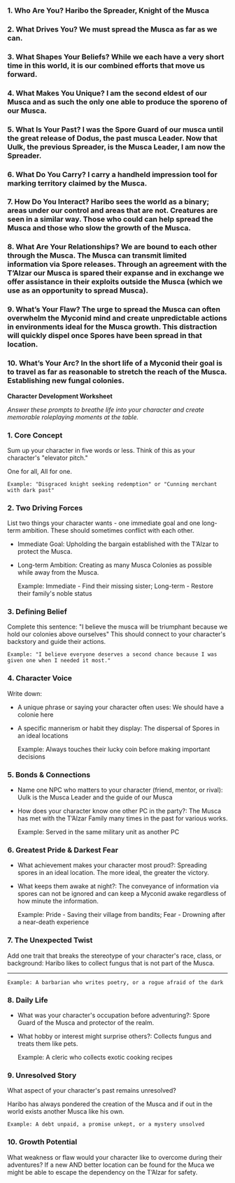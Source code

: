 

### **1. Who Are You? Haribo the Spreader, Knight of the Musca**


### **2. What Drives You? We must spread the Musca as far as we can.**


### **3. What Shapes Your Beliefs? While we each have a very short time in this world, it is our combined efforts that move us forward.**


### **4. What Makes You Unique? I am the second eldest of our Musca and as such the only one able to produce the sporeno of our Musca.**


### **5. What Is Your Past? I was the Spore Guard of our musca until the great release of Dodus, the past musca Leader. Now that Uulk, the previous Spreader, is the Musca Leader, I am now the Spreader.**


### **6. What Do You Carry? I carry a handheld impression tool for marking territory claimed by the Musca.**


### **7. How Do You Interact? Haribo sees the world as a binary; areas under our control and areas that are not. Creatures are seen in a similar way. Those who could can help spread the Musca and those who slow the growth of the Musca.**


### **8. What Are Your Relationships? We are bound to each other through the Musca. The Musca can transmit limited information via Spore releases. Through an agreement with the T’Alzar our Musca is spared their expanse and in exchange we offer assistance in their exploits outside the Musca (which we use as an opportunity to spread Musca).**


### **9. What’s Your Flaw? The urge to spread the Musca can often overwhelm the Myconid mind and create unpredictable actions in environments ideal for the Musca growth. This distraction will quickly dispel once Spores have been spread in that location.**


### **10. What’s Your Arc? In the short life of a Myconid their goal is to travel as far as reasonable to stretch the reach of the Musca. Establishing new fungal colonies.**

**Character Development Worksheet**

*Answer these prompts to breathe life into your character and create memorable roleplaying moments at the table.*


### **1. Core Concept**

Sum up your character in five words or less. Think of this as your character's "elevator pitch."

One for all, All for one.


    Example: "Disgraced knight seeking redemption" or "Cunning merchant with dark past"


### **2. Two Driving Forces**

List two things your character wants - one immediate goal and one long-term ambition. These should sometimes conflict with each other.



* Immediate Goal: Upholding the bargain established with the T’Alzar to protect the Musca.
* Long-term Ambition: Creating as many Musca Colonies as possible while away from the Musca.

    Example: Immediate - Find their missing sister; Long-term - Restore their family's noble status



### **3. Defining Belief**

Complete this sentence: "I believe the musca will be triumphant because we hold our colonies above ourselves" This should connect to your character's backstory and guide their actions.


    Example: "I believe everyone deserves a second chance because I was given one when I needed it most."


### **4. Character Voice**

Write down:



* A unique phrase or saying your character often uses: We should have a colonie here
* A specific mannerism or habit they display: The dispersal of Spores in an ideal locations

    Example: Always touches their lucky coin before making important decisions



### **5. Bonds & Connections**



* Name one NPC who matters to your character (friend, mentor, or rival): Uulk is the Musca Leader and the guide of our Musca
* How does your character know one other PC in the party?: The Musca has met with the T’Alzar Family many times in the past for various works.

    Example: Served in the same military unit as another PC



### **6. Greatest Pride & Darkest Fear**



* What achievement makes your character most proud?: Spreading spores in an ideal location. The more ideal, the greater the victory.
* What keeps them awake at night?: The conveyance of information via spores can not be ignored and can keep a Myconid awake regardless of how minute the information.

    Example: Pride - Saving their village from bandits; Fear - Drowning after a near-death experience



### **7. The Unexpected Twist**

Add one trait that breaks the stereotype of your character's race, class, or background: Haribo likes to collect fungus that is not part of the Musca.


---


    Example: A barbarian who writes poetry, or a rogue afraid of the dark


### **8. Daily Life**



* What was your character's occupation before adventuring?: Spore Guard of the Musca and protector of the realm.
* What hobby or interest might surprise others?: Collects fungus and treats them like pets.

    Example: A cleric who collects exotic cooking recipes



### **9. Unresolved Story**

What aspect of your character's past remains unresolved?

Haribo has always pondered the creation of the Musca and if out in the world exists another Musca like his own.


    Example: A debt unpaid, a promise unkept, or a mystery unsolved


### **10. Growth Potential**

What weakness or flaw would your character like to overcome during their adventures? If a new AND better location can be found for the Muca we might be able to escape the dependency on the T’Alzar for safety.
